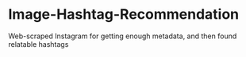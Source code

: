 # Image-Hashtag-Recommendation
Web-scraped Instagram for getting enough metadata, and then found relatable hashtags
